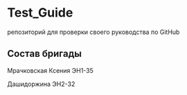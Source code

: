 # Test_Guide
репозиторий для проверки своего руководства по GitHub

## Состав бригады
Мрачковская Ксения ЭН1-35

Дашидоржина ЭН2-32
